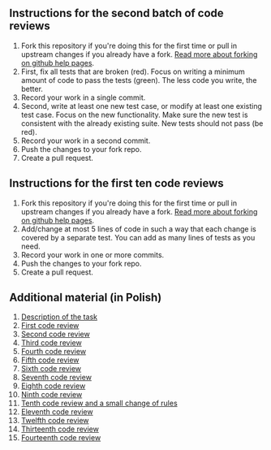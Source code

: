 ## Instructions for the second batch of code reviews

1. Fork this repository if you're doing this for the first time or pull in upstream changes if you already have a fork. [Read more about forking on github help pages](https://help.github.com/articles/fork-a-repo).
2. First, fix all tests that are broken (red). Focus on writing a minimum amount of code to pass the tests (green). The less code you write, the better.
3. Record your work in a single commit.
4. Second, write at least one new test case, or modify at least one existing test case. Focus on the new functionality. Make sure the new test is consistent with the already existing suite. New tests should not pass (be red).
5. Record your work in a second commit.
6. Push the changes to your fork repo.
7. Create a pull request.

## Instructions for the first ten code reviews

1. Fork this repository if you're doing this for the first time or pull in upstream changes if you already have a fork. [Read more about forking on github help pages](https://help.github.com/articles/fork-a-repo).
2. Add/change at most 5 lines of code in such a way that each change is covered by a separate test. You can add as many lines of tests as you need.
3. Record your work in one or more commits.
4. Push the changes to your fork repo.
5. Create a pull request.

## Additional material (in Polish)

1. [Description of the task](http://www.youtube.com/watch?v=91fNqaCwRmo)
2. [First code review](http://www.youtube.com/watch?v=sfOXy8_69b4)
3. [Second code review](http://www.youtube.com/watch?v=q6QzMLOO7k4)
4. [Third code review](http://www.youtube.com/watch?v=QOmCg53i9gs)
5. [Fourth code review](http://www.youtube.com/watch?v=m7CZEdbDcN8)
6. [Fifth code review](http://www.youtube.com/watch?v=7xy78b-IfTI)
7. [Sixth code review](http://www.youtube.com/watch?v=sAXKeWHTA3U)
8. [Seventh code review](http://www.youtube.com/watch?v=wEYjvHnZZXU)
9. [Eighth code review](http://www.youtube.com/watch?v=VMh-z6vPQmM)
10. [Ninth code review](http://www.youtube.com/watch?v=FEpB9GnvGv4)
11. [Tenth code review and a small change of rules](http://www.youtube.com/watch?v=nwKuHh_6wL0)
12. [Eleventh code review](http://www.youtube.com/watch?v=iEXoWkkFOn0)
13. [Twelfth code review](http://www.youtube.com/watch?v=mUpjRjHDYn0)
14. [Thirteenth code review](http://www.youtube.com/watch?v=aQ__3fH6CME)
15. [Fourteenth code review](http://www.youtube.com/watch?v=euScioWmKSM)
